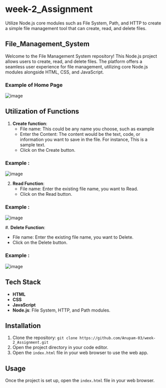 # week-2_Assignment
Utilize Node.js core modules such as File System, Path, and HTTP to create a simple file management tool that can create, read, and delete files.

## File_Management_System

Welcome to the File Management System repository! This Node.js project allows users to create, read, and delete files. The platform offers a seamless user experience for file management, utilizing core Node.js modules alongside HTML, CSS, and JavaScript.

### Example of Home Page
![image](https://github.com/Anupam-03/week-2_Assignment/assets/116145439/84d8d0d7-3b08-4474-8041-f517f0efcb2b)


## Utilization of Functions

1. **Create function**:
   - File name: This could be any name you choose, such as example
   - Enter the Content: The content would be the text, code, or information you want to save in the file. For instance, This is a sample text.
   - Click on the Create button.
  ### Example :
![image](https://github.com/Anupam-03/week-2_Assignment/assets/116145439/5e02f4e7-a927-44be-9875-44dd7e97b7bd)


2. **Read Function**:
   - File name: Enter the existing file name, you want to Read.
   - Click on the Read button.
  ### Example :
![image](https://github.com/Anupam-03/week-2_Assignment/assets/116145439/4f44f9c0-e144-42ab-8133-6bbe76e521bf)

#. **Delete Function**:
   - File name: Enter the existing file name, you want to Delete.
   - Click on the Delete button.
  ### Example :
![image](https://github.com/Anupam-03/week-2_Assignment/assets/116145439/bdc2ce43-79c9-44dc-ad4a-278ae0275028)


## Tech Stack
- **HTML**
- **CSS**
- **JavaScript** 
- **Node.js**: File System, HTTP, and Path modules.


## Installation
1. Clone the repository: `git clone https://github.com/Anupam-03/week-2_Assignment.git`
2. Open the project directory in your code editor.
3. Open the `index.html` file in your web browser to use the web app.

## Usage
Once the project is set up, open the `index.html` file in your web browser.
